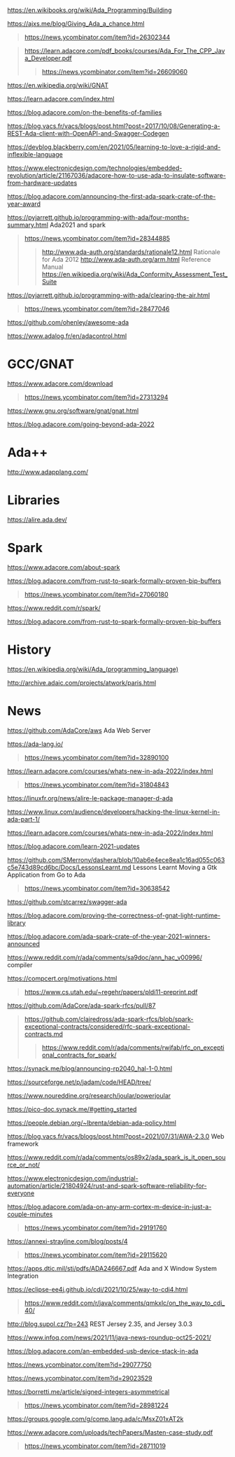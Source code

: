 https://en.wikibooks.org/wiki/Ada_Programming/Building

https://ajxs.me/blog/Giving_Ada_a_chance.html
> https://news.ycombinator.com/item?id=26302344

> https://learn.adacore.com/pdf_books/courses/Ada_For_The_CPP_Java_Developer.pdf
> > https://news.ycombinator.com/item?id=26609060

https://en.wikipedia.org/wiki/GNAT

https://learn.adacore.com/index.html

https://blog.adacore.com/on-the-benefits-of-families

https://blog.vacs.fr/vacs/blogs/post.html?post=2017/10/08/Generating-a-REST-Ada-client-with-OpenAPI-and-Swagger-Codegen

https://devblog.blackberry.com/en/2021/05/learning-to-love-a-rigid-and-inflexible-language

https://www.electronicdesign.com/technologies/embedded-revolution/article/21167036/adacore-how-to-use-ada-to-insulate-software-from-hardware-updates

https://blog.adacore.com/announcing-the-first-ada-spark-crate-of-the-year-award

https://pyjarrett.github.io/programming-with-ada/four-months-summary.html Ada2021 and spark
> https://news.ycombinator.com/item?id=28344885
> > http://www.ada-auth.org/standards/rationale12.html Rationale for Ada 2012
> > http://www.ada-auth.org/arm.html Reference Manual
> > https://en.wikipedia.org/wiki/Ada_Conformity_Assessment_Test_Suite

https://pyjarrett.github.io/programming-with-ada/clearing-the-air.html
> https://news.ycombinator.com/item?id=28477046

https://github.com/ohenley/awesome-ada

https://www.adalog.fr/en/adacontrol.html

# GCC/GNAT
https://www.adacore.com/download
> https://news.ycombinator.com/item?id=27313294

https://www.gnu.org/software/gnat/gnat.html

https://blog.adacore.com/going-beyond-ada-2022

# Ada++
http://www.adapplang.com/

# Libraries
https://alire.ada.dev/

# Spark
https://www.adacore.com/about-spark

https://blog.adacore.com/from-rust-to-spark-formally-proven-bip-buffers
> https://news.ycombinator.com/item?id=27060180

https://www.reddit.com/r/spark/

https://blog.adacore.com/from-rust-to-spark-formally-proven-bip-buffers

# History
https://en.wikipedia.org/wiki/Ada_(programming_language)

http://archive.adaic.com/projects/atwork/paris.html

# News
https://github.com/AdaCore/aws Ada Web Server

https://ada-lang.io/
> https://news.ycombinator.com/item?id=32890100

https://learn.adacore.com/courses/whats-new-in-ada-2022/index.html
> https://news.ycombinator.com/item?id=31804843

https://linuxfr.org/news/alire-le-package-manager-d-ada

https://www.linux.com/audience/developers/hacking-the-linux-kernel-in-ada-part-1/

https://learn.adacore.com/courses/whats-new-in-ada-2022/index.html

https://blog.adacore.com/learn-2021-updates

https://github.com/SMerrony/dashera/blob/10ab6e4ece8ea1c16ad055c063c5e743d89cd6bc/Docs/LessonsLearnt.md Lessons Learnt Moving a Gtk Application from Go to Ada
> https://news.ycombinator.com/item?id=30638542

https://github.com/stcarrez/swagger-ada

https://blog.adacore.com/proving-the-correctness-of-gnat-light-runtime-library

https://blog.adacore.com/ada-spark-crate-of-the-year-2021-winners-announced

https://www.reddit.com/r/ada/comments/sa9doc/ann_hac_v00996/ compiler

https://compcert.org/motivations.html
> https://www.cs.utah.edu/~regehr/papers/pldi11-preprint.pdf

https://github.com/AdaCore/ada-spark-rfcs/pull/87
> https://github.com/clairedross/ada-spark-rfcs/blob/spark-exceptional-contracts/considered/rfc-spark-exceptional-contracts.md
> > https://www.reddit.com/r/ada/comments/rwjfab/rfc_on_exceptional_contracts_for_spark/

https://synack.me/blog/announcing-rp2040_hal-1-0.html

https://sourceforge.net/p/jadam/code/HEAD/tree/

https://www.noureddine.org/research/joular/powerjoular

https://pico-doc.synack.me/#getting_started

https://people.debian.org/~lbrenta/debian-ada-policy.html

https://blog.vacs.fr/vacs/blogs/post.html?post=2021/07/31/AWA-2.3.0 Web framework

https://www.reddit.com/r/ada/comments/os89x2/ada_spark_is_it_open_source_or_not/

https://www.electronicdesign.com/industrial-automation/article/21804924/rust-and-spark-software-reliability-for-everyone

https://blog.adacore.com/ada-on-any-arm-cortex-m-device-in-just-a-couple-minutes
> https://news.ycombinator.com/item?id=29191760

https://annexi-strayline.com/blog/posts/4
> https://news.ycombinator.com/item?id=29115620

https://apps.dtic.mil/sti/pdfs/ADA246667.pdf Ada and X Window System Integration

https://eclipse-ee4j.github.io/cdi/2021/10/25/way-to-cdi4.html
> https://www.reddit.com/r/java/comments/qmkxlc/on_the_way_to_cdi_40/

http://blog.supol.cz/?p=243 REST Jersey 2.35, and Jersey 3.0.3

https://www.infoq.com/news/2021/11/java-news-roundup-oct25-2021/

https://blog.adacore.com/an-embedded-usb-device-stack-in-ada

https://news.ycombinator.com/item?id=29077750

https://news.ycombinator.com/item?id=29023529

https://borretti.me/article/signed-integers-asymmetrical
> https://news.ycombinator.com/item?id=28981224

https://groups.google.com/g/comp.lang.ada/c/MsxZ01xAT2k

https://www.adacore.com/uploads/techPapers/Masten-case-study.pdf
> https://news.ycombinator.com/item?id=28711019